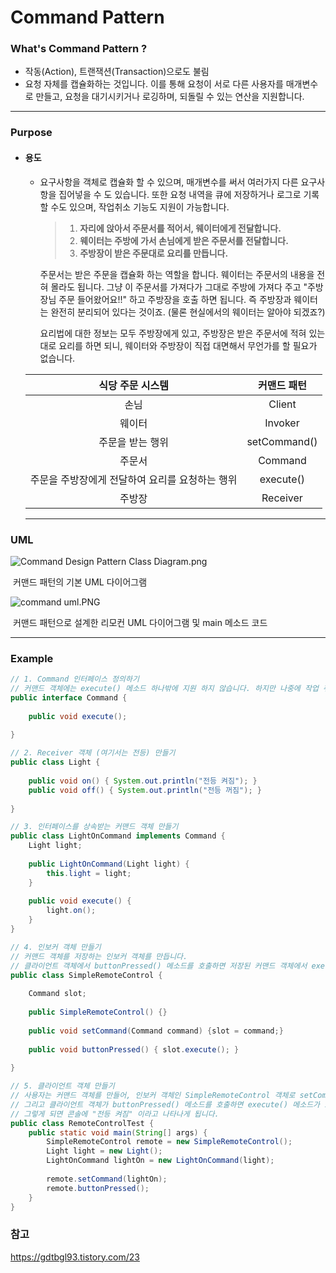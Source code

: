 # Command Pattern



### What's Command Pattern ?

- 작동(Action), 트랜잭션(Transaction)으로도 불림
- 요청 자체를 캡슐화하는 것입니다. 이를 통해 요청이 서로 다른 사용자를 매개변수로 만들고, 요청을 대기시키거나 로깅하며, 되돌릴 수 있는 연산을 지원합니다.

  

------

  

### Purpose



- #### 용도

  - 요구사항을 객체로 캡슐화 할 수 있으며, 매개변수를 써서 여러가지 다른 요구사항을 집어넣을 수 도 있습니다. 또한 요청 내역을 큐에 저장하거나 로그로 기록할 수도 있으며, 작업취소 기능도 지원이 가능합니다.

    

    > 1. **자리에 앉아서 주문서를 적어서, 웨이터에게 전달합니다.**
    > 2. **웨이터는 주방에 가서 손님에게 받은 주문서를 전달합니다.** 
    > 3. **주방장이 받은 주문대로 요리를 만듭니다.**

  

    주문서는 받은 주문을 캡슐화 하는 역할을 합니다. 웨이터는 주문서의 내용을 전혀 몰라도 됩니다. 그냥 이 주문서를 가져다가 그대로 주방에 가져다 주고 "주방장님 주문 들어왔어요!!" 하고 주방장을 호출 하면 됩니다. 즉 주방장과 웨이터는 완전히 분리되어 있다는 것이죠. (물론 현실에서의 웨이터는 알아야 되겠죠?)

    

    요리법에 대한 정보는 모두 주방장에게 있고, 주방장은 받은 주문서에 적혀 있는 대로 요리를 하면 되니, 웨이터와 주방장이 직접 대면해서 무언가를 할 필요가 없습니다.

    

  |              **식당 주문 시스템**               | **커맨드 패턴** |
  | :---------------------------------------------: | :-------------: |
  |                      손님                       |     Client      |
  |                     웨이터                      |     Invoker     |
  |                주문을 받는 행위                 |  setCommand()   |
  |                     주문서                      |     Command     |
  | 주문을 주방장에게 전달하여 요리를 요청하는 행위 |    execute()    |
  |                     주방장                      |    Receiver     |

    

  ------

    

### UML

![Command Design Pattern Class Diagram.png](https://upload.wikimedia.org/wikipedia/commons/8/8e/Command_Design_Pattern_Class_Diagram.png)

​													       	커맨드 패턴의 기본 UML 다이어그램





![command uml.PNG](https://github.com/studyteamthree/GofStudy/blob/master/assets/img/command%20uml.PNG?raw=true)

​						              커맨드 패턴으로 설계한 리모컨 UML 다이어그램 및 main 메소드 코드





------



### Example

```java
// 1. Command 인터페이스 정의하기
// 커맨드 객체에는 execute() 메소드 하나밖에 지원 하지 않습니다. 하지만 나중에 작업 취소 기능을 위한 	메소드를 추가할 수 있습니다.
public interface Command {
 
    public void execute();
    
}
```



```java
// 2. Receiver 객체 (여기서는 전등) 만들기
public class Light {
 
    public void on() { System.out.println("전등 켜짐"); }
    public void off() { System.out.println("전등 꺼짐"); }
    
}
```



```java
// 3. 인터페이스를 상속받는 커맨드 객체 만들기
public class LightOnCommand implements Command {
    Light light; 
        
    public LightOnCommand(Light light) {
        this.light = light;
    }
 
    public void execute() {
        light.on();
    }
}

```



```java
// 4. 인보커 객체 만들기
// 커맨드 객체를 저장하는 인보커 객체를 만듭니다. 
// 클라이언트 객체에서 buttonPressed() 메소드를 호출하면 저장된 커맨드 객체에서 execute() 메소드를 호출하게 됩니다. 
public class SimpleRemoteControl {
    
    Command slot;
 	
    public SimpleRemoteControl() {}
    
    public void setCommand(Command command) {slot = command;}
    
    public void buttonPressed() { slot.execute(); }
 
}
```



```java
// 5. 클라이언트 객체 만들기 
// 사용자는 커맨드 객체를 만들어, 인보커 객체인 SimpleRemoteControl 객체로 setCommand() 메소드를 통해 전달합니다. 
// 그리고 클라이언트 객체가 buttonPressed() 메소드를 호출하면 execute() 메소드가 호출되면서, 전등의 on()메소드가 연달아 호출 되는 것이죠. 
// 그렇게 되면 콘솔에 "전등 켜짐" 이라고 나타나게 됩니다. 
public class RemoteControlTest {
    public static void main(String[] args) {
        SimpleRemoteControl remote = new SimpleRemoteControl();
        Light light = new Light();
        LightOnCommand lightOn = new LightOnCommand(light);
        
        remote.setCommand(lightOn);
        remote.buttonPressed();
    }
}

```





### 참고

<https://gdtbgl93.tistory.com/23>

